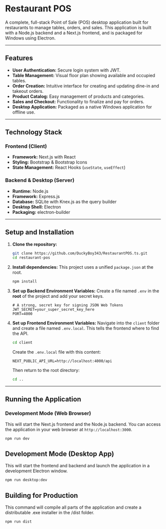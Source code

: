 # Restaurant POS

A complete, full-stack Point of Sale (POS) desktop application built for restaurants to manage tables, orders, and sales. This application is built with a Node.js backend and a Next.js frontend, and is packaged for Windows using Electron.

---
## Features

* **User Authentication:** Secure login system with JWT.
* **Table Management:** Visual floor plan showing available and occupied tables.
* **Order Creation:** Intuitive interface for creating and updating dine-in and takeout orders.
* **Product Catalog:** Easy management of products and categories.
* **Sales and Checkout:** Functionality to finalize and pay for orders.
* **Desktop Application:** Packaged as a native Windows application for offline use.

---
## Technology Stack

### Frontend (Client)
* **Framework:** Next.js with React
* **Styling:** Bootstrap & Bootstrap Icons
* **State Management:** React Hooks (`useState`, `useEffect`)

### Backend & Desktop (Server)
* **Runtime:** Node.js
* **Framework:** Express.js
* **Database:** SQLite with Knex.js as the query builder
* **Desktop Shell:** Electron
* **Packaging:** electron-builder

---
## Setup and Installation

1.  **Clone the repository:**
    ```bash
    git clone https://github.com/DuckyBoy343/RestaurantPOS.ts.git
    cd restaurant-pos
    ```

2.  **Install dependencies:**
    This project uses a unified `package.json` at the root.
    ```bash
    npm install
    ```

3.  **Set up Backend Environment Variables:**
    Create a file named `.env` in the **root** of the project and add your secret keys.
    ```env
    # A strong, secret key for signing JSON Web Tokens
    JWT_SECRET=your_super_secret_key_here
    PORT=4000
    ```

4.  **Set up Frontend Environment Variables:**
    Navigate into the `client` folder and create a file named `.env.local`. This tells the frontend where to find the API.
    ```bash
    cd client
    ```
    Create the `.env.local` file with this content:
    ```env
    NEXT_PUBLIC_API_URL=http://localhost:4000/api
    ```
    Then return to the root directory:
    ```bash
    cd ..
    ```

---
## Running the Application

### Development Mode (Web Browser)
This will start the Next.js frontend and the Node.js backend. You can access the application in your web browser at `http://localhost:3000`.

```bash
npm run dev
```
## Development Mode (Desktop App)
This will start the frontend and backend and launch the application in a development Electron window.

```bash
npm run desktop:dev
```

## Building for Production
This command will compile all parts of the application and create a distributable .exe installer in the /dist folder.

```bash
npm run dist
```
